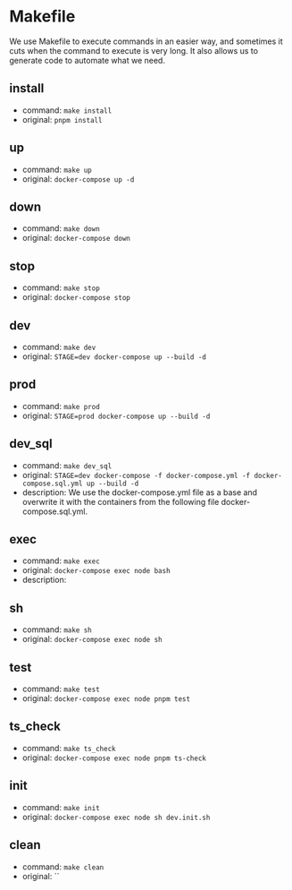 # Makefile

We use Makefile to execute commands in an easier way, and sometimes it cuts when the command to execute is very long. It also allows us to generate code to automate what we need.

## install
  * command: `make install`
  * original: `pnpm install`

## up
  * command: `make up`
  * original: `docker-compose up -d`

## down
  * command: `make down`
  * original: `docker-compose down`

## stop
  * command: `make stop`
  * original: `docker-compose stop`

## dev
  * command: `make dev`
  * original: `STAGE=dev docker-compose up --build -d`

## prod
  * command: `make prod`
  * original: `STAGE=prod docker-compose up --build -d`

## dev_sql
  * command: `make dev_sql`
  * original: `STAGE=dev docker-compose -f docker-compose.yml -f docker-compose.sql.yml up --build -d`
  * description: We use the docker-compose.yml file as a base and overwrite it with the containers from the following file docker-compose.sql.yml.

## exec
  * command: `make exec`
  * original: `docker-compose exec node bash`
  * description: 

## sh
  * command: `make sh`
  * original: `docker-compose exec node sh`

## test
  * command: `make test`
  * original: `docker-compose exec node pnpm test`

## ts_check
  * command: `make ts_check`
  * original: `docker-compose exec node pnpm ts-check`

## init
  * command: `make init`
  * original: `docker-compose exec node sh dev.init.sh`

## clean
  * command: `make clean`
  * original: ``
